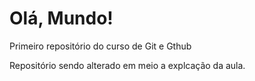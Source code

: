 # Olá, Mundo!
 Primeiro repositório do curso de Git e Gthub

 Repositório sendo alterado em meio a explcação da aula.
